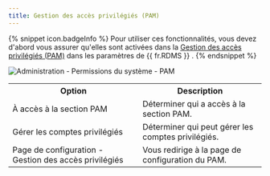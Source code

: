 ```yaml
---
title: Gestion des accès privilégiés (PAM)
---
```

{% snippet icon.badgeInfo %} 
Pour utiliser ces fonctionnalités, vous devez d'abord vous assurer qu'elles sont activées dans la [Gestion des accès privilégiés (PAM)](/fr/server/web-interface/administration/configuration/server-settings/security/priviledge-access-management/) dans les paramètres de {{ fr.RDMS }} . 
{% endsnippet %}

![Administration - Permissions du système - PAM](/img/fr/server/AdminPAM.png)  
 
<table>
	<tr>
		<th>
Option 
		</th>
		<th>
Description 
		</th>
	</tr>
	<tr>
		<td>
À accès à la section PAM 
		</td>
		<td>
Déterminer qui a accès à la section PAM. 
		</td>
	</tr>
	<tr>
		<td>
Gérer les comptes privilégiés 
		</td>
		<td>
Déterminer qui peut gérer les comptes privilégiés. 
		</td>
	</tr>
	<tr>
		<td>
Page de configuration - Gestion des accès privilégiés 
		</td>
		<td>
Vous redirige à la page de configuration du PAM. 
		</td>
	</tr>
</table>


